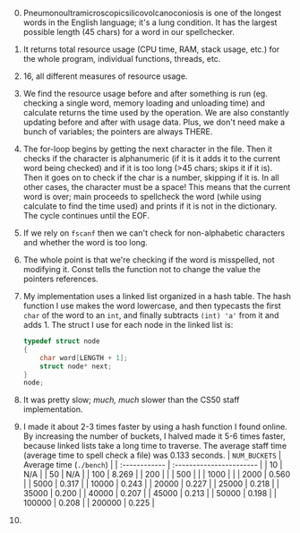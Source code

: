 0.  Pneumonoultramicroscopicsilicovolcanoconiosis is one of the longest words in the English language; it's a lung condition. It has the largest possible length (45 chars) for a word in our spellchecker.
1.  It returns total resource usage (CPU time, RAM, stack usage, etc.) for the whole program, individual functions, threads, etc.
2.  16, all different measures of resource usage.
3.  We find the resource usage before and after something is run (eg. checking a single word, memory loading and unloading time) and calculate returns the time used by the operation. We are also constantly updating before and after with usage data. Plus, we don't need make a bunch of variables; the pointers are always THERE.
4.  The for-loop begins by getting the next character in the file. Then it checks if the character is alphanumeric (if it is it adds it to the current word being checked) and if it is too long (>45 chars; skips it if it is). Then it goes on to check if the char is a number, skipping if it is. In all other cases, the character must be a space! This means that the current word is over; main proceeds to spellcheck the word (while using calculate to find the time used) and prints if it is not in the dictionary. The cycle continues until the EOF.
5.  If we rely on `fscanf` then we can't check for non-alphabetic characters and whether the word is too long.
6.  The whole point is that we're checking if the word is misspelled, not modifying it. Const tells the function not to change the value the pointers references.
7.  My implementation uses a linked list organized in a hash table. The hash function I use makes the word lowercase, and then typecasts the first `char` of the word to an `int`, and finally subtracts `(int) 'a'` from it and adds 1. The struct I use for each node in the linked list is:

    ```c
    typedef struct node
    {
        char word[LENGTH + 1];
        struct node* next;
    }
    node;
    ```

8. It was pretty slow; *much, much* slower than the CS50 staff implementation.
9. I made it about 2-3 times faster by using a hash function I found online. By increasing the number of buckets, I halved made it 5-6 times faster, because linked lists take a long time to traverse. The average staff time (average time to spell check a file) was 0.133 seconds.
    | `NUM_BUCKETS` | Average time (`./bench`) |
    | :------------ | :----------------------- |
    | 10 | N/A |
    | 50 | N/A |
    | 100 | 8.269 |
    | 200 | |
    | 500 | |
    | 1000 | |
    | 2000 | 0.560 |
    | 5000 | 0.317 |
    | 10000 | 0.243 |
    | 20000 | 0.227 |
    | 25000 | 0.218 |
    | 35000 | 0.200 |
    | 40000 | 0.207 |
    | 45000 | 0.213 |
    | 50000 | 0.198 |
    | 100000 | 0.208 |
    | 200000 | 0.225 |
10.
